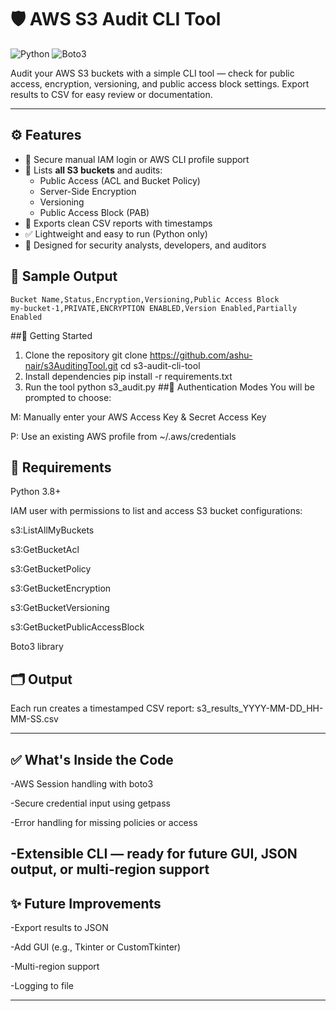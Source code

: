 # 🛡️ AWS S3 Audit CLI Tool

![Python](https://img.shields.io/badge/Python-3.8%2B-blue?logo=python)
![Boto3](https://img.shields.io/badge/Boto3-AWS-yellow?logo=amazon-aws)

Audit your AWS S3 buckets with a simple CLI tool — check for public access, encryption, versioning, and public access block settings. Export results to CSV for easy review or documentation.

---

## ⚙️ Features

- 🔐 Secure manual IAM login or AWS CLI profile support
- 📂 Lists **all S3 buckets** and audits:
  - Public Access (ACL and Bucket Policy)
  - Server-Side Encryption
  - Versioning
  - Public Access Block (PAB)
- 🧾 Exports clean CSV reports with timestamps
- ✅ Lightweight and easy to run (Python only)
- 🧠 Designed for security analysts, developers, and auditors



## 📸 Sample Output

```csv
Bucket Name,Status,Encryption,Versioning,Public Access Block
my-bucket-1,PRIVATE,ENCRYPTION ENABLED,Version Enabled,Partially Enabled
```
##🚀 Getting Started
1. Clone the repository
git clone https://github.com/ashu-nair/s3AuditingTool.git
cd s3-audit-cli-tool
2. Install dependencies
pip install -r requirements.txt
3. Run the tool
python s3_audit.py
##🔐 Authentication Modes
You will be prompted to choose:

M: Manually enter your AWS Access Key & Secret Access Key

P: Use an existing AWS profile from ~/.aws/credentials

## 📝 Requirements
Python 3.8+

IAM user with permissions to list and access S3 bucket configurations:

s3:ListAllMyBuckets

s3:GetBucketAcl

s3:GetBucketPolicy

s3:GetBucketEncryption

s3:GetBucketVersioning

s3:GetBucketPublicAccessBlock

Boto3 library

## 🗂️ Output
Each run creates a timestamped CSV report:
s3_results_YYYY-MM-DD_HH-MM-SS.csv

---

## ✅ What's Inside the Code
-AWS Session handling with boto3

-Secure credential input using getpass

-Error handling for missing policies or access

-Extensible CLI — ready for future GUI, JSON output, or multi-region support
---
## ✨ Future Improvements
-Export results to JSON

-Add GUI (e.g., Tkinter or CustomTkinter)

-Multi-region support

-Logging to file

---
